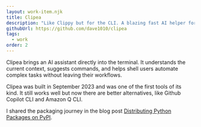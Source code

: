 ```yaml
---
layout: work-item.njk
title: Clipea
description: "Like Clippy but for the CLI. A blazing fast AI helper for your command line."
githubUrl: https://github.com/dave1010/clipea
tags:
  - work
order: 2
---
```

Clipea brings an AI assistant directly into the terminal. It understands the current context, suggests commands, and helps
shell users automate complex tasks without leaving their workflows.

Clipea was built in September 2023 and was one of the first tools of its kind. It still works well but now there are better alternatives, like Github Copilot CLI and Amazon Q CLI.

I shared the packaging journey in the blog post [Distributing Python Packages on PyPI](/blog/2023/11/distributing-python-packages-on-pypi/).

